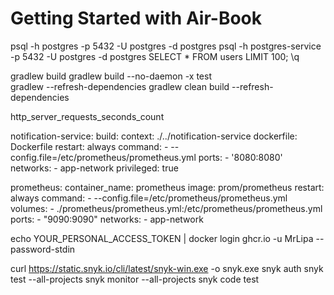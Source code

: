 # Getting Started with Air-Book

psql -h postgres -p 5432 -U postgres -d postgres 
psql -h postgres-service -p 5432 -U postgres -d postgres 
SELECT * FROM users LIMIT 100;
\q


gradlew build
gradlew build --no-daemon -x test  
gradlew --refresh-dependencies
gradlew clean build --refresh-dependencies

http_server_requests_seconds_count

  notification-service:
    build:
      context: ./../notification-service
      dockerfile: Dockerfile
    restart: always
    command:
      - --config.file=/etc/prometheus/prometheus.yml
    ports:
      - '8080:8080'
    networks: 
      - app-network
    privileged: true

  prometheus:
    container_name: prometheus
    image: prom/prometheus
    restart: always
    command:
      - --config.file=/etc/prometheus/prometheus.yml
    volumes:
      - ./prometheus/prometheus.yml:/etc/prometheus/prometheus.yml
    ports:
      - "9090:9090"
    networks: 
      - app-network




echo YOUR_PERSONAL_ACCESS_TOKEN | docker login ghcr.io -u MrLipa --password-stdin


curl https://static.snyk.io/cli/latest/snyk-win.exe -o snyk.exe
snyk auth
snyk test --all-projects
snyk monitor --all-projects
snyk code test










